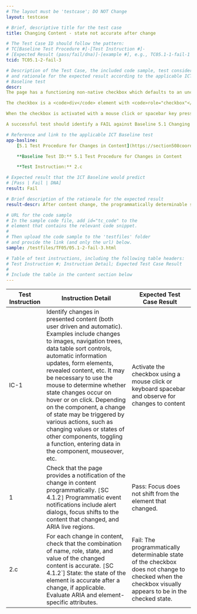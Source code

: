 ```yaml
---
# The layout must be 'testcase'; DO NOT Change
layout: testcase

# Brief, descriptive title for the test case
title: Changing Content - state not accurate after change

# The Test Case ID should follow the pattern:
# TC[Baseline Test Procedure #]-[Test Instruction #]-
# [Expected Result (pass/fail/dna)]-[example #], e.g., TC05.1-1-fail-1
tcid: TC05.1-2-fail-3

# Description of the Test Case, the included code sample, test considerations,
# and rationale for the expected result according to the applicable ICT
# Baseline test
descr:
The page has a functioning non-native checkbox which defaults to an unchecked state on page load.

The checkbox is a <code>div</code> element with <code>role="checkbox"</code> and <code>aria-checked="false"</code>.

When the checkbox is activated with a mouse click or spacebar key press, the checkbox visually appears to become checked. However, assistive technologies cannot programmatically determine the change of state because the <code>aria-checked</code> attribute is not updated to <code>true</code>.

A successful test should identify a FAIL against Baseline 5.1 Changing Content.

# Reference and link to the applicable ICT Baseline test
app-basline:
    [5.1 Test Procedure for Changes in Content](https://section508coordinators.github.io/ICTTestingBaseline/05Changing.html#51-test-procedure-for-changes-in-content)

    **Baseline Test ID:** 5.1 Test Procedure for Changes in Content

    **Test Instruction:** 2.c

# Expected result that the ICT Baseline would predict
# [Pass | Fail | DNA]
result: Fail

# Brief description of the rationale for the expected result
result-descr: After content change, the programmatically determinable state of the element does not change.

# URL for the code sample
# In the sample code file, add id="tc_code" to the
# element that contains the relevant code snippet.
#
# Then upload the code sample to the 'testfiles' folder
# and provide the link (and only the url) below.
sample: /testfiles/TF05/05.1-2-fail-3.html

# Table of test instructions, including the following table headers:
# Test Instruction #; Instruction Detail; Expected Test Case Result
#
# Include the table in the content section below
---
```

| Test Instruction | Instruction Detail | Expected Test Case Result |
|------------------|--------------------|---------------------------|
| IC-1 | Identify changes in presented content (both user driven and automatic). Examples include changes to images, navigation trees, data table sort controls, automatic information updates, form elements, revealed content, etc. It may be necessary to use the mouse to determine whether state changes occur on hover or on click. Depending on the component, a change of state may be triggered by various actions, such as changing values or states of other components, toggling a function, entering data in the component, mouseover, etc. | Activate the checkbox using a mouse click or keyboard spacebar and observe for changes to content |
| 1 | Check that the page provides a notification of the change in content programmatically. `[`SC 4.1.2`]` Programmatic event notifications include alert dialogs, focus shifts to the content that changed, and ARIA live regions. | Pass: Focus does not shift from the element that changed. |
| 2.c | For each change in content, check that the combination of name, role, state, and value of the changed content is accurate. `[`SC 4.1.2`] State: the state of the element is accurate after a change, if applicable. Evaluate ARIA and element-specific attributes. | Fail: The programmatically determinable state of the checkbox does not change to checked when the checkbox visually appears to be in the checked state. |
